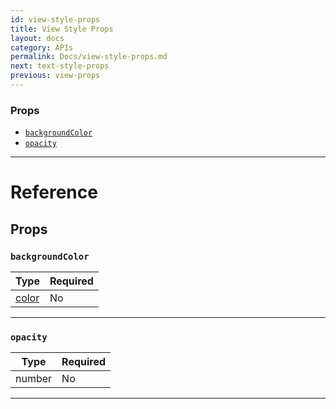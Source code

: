 ```yaml
---
id: view-style-props
title: View Style Props
layout: docs
category: APIs
permalink: Docs/view-style-props.md
next: text-style-props
previous: view-props
---
```

### Props

- [`backgroundColor`](#backgroundcolor)
- [`opacity`](#opacity)



---

# Reference

## Props


### `backgroundColor`



| Type | Required |
| - | - |
| [color](colors.md) | No |


---


### `opacity`



| Type | Required |
| - | - |
| number | No |

---
